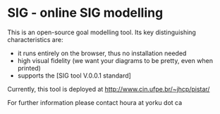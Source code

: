 # SIG - online SIG modelling

 This is an open-source goal modelling tool. Its key distinguishing characteristics are:
  - it runs entirely on the browser, thus no installation needed
  - high visual fidelity (we want your diagrams to be pretty, even when printed)
  - supports the [SIG tool V.0.0.1 standard]

Currently, this tool is deployed at http://www.cin.ufpe.br/~jhcp/pistar/


For further information please contact houra at yorku dot ca

